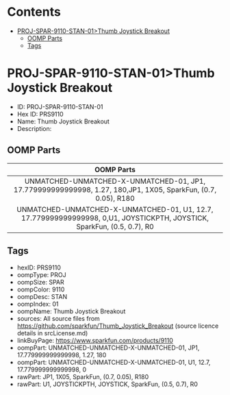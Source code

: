



Contents
========

* [PROJ-SPAR-9110-STAN-01>Thumb Joystick Breakout](#proj-spar-9110-stan-01thumb-joystick-breakout)
	* [OOMP Parts](#oomp-parts)
	* [Tags](#tags)

# PROJ-SPAR-9110-STAN-01>Thumb Joystick Breakout

- ID: PROJ-SPAR-9110-STAN-01
- Hex ID: PRS9110
- Name: Thumb Joystick Breakout
- Description: 

## OOMP Parts
  

|OOMP Parts|
| :---: |
|UNMATCHED-UNMATCHED-X-UNMATCHED-01, JP1, 17.779999999999998, 1.27, 180,JP1, 1X05, SparkFun, (0.7, 0.05), R180|
|UNMATCHED-UNMATCHED-X-UNMATCHED-01, U1, 12.7, 17.779999999999998, 0,U1, JOYSTICKPTH, JOYSTICK, SparkFun, (0.5, 0.7), R0|

## Tags

- hexID: PRS9110
- oompType: PROJ
- oompSize: SPAR
- oompColor: 9110
- oompDesc: STAN
- oompIndex: 01
- oompName: Thumb Joystick Breakout
- sources: All source files from https://github.com/sparkfun/Thumb_Joystick_Breakout (source licence details in srcLicense.md)
- linkBuyPage: https://www.sparkfun.com/products/9110
- oompPart: UNMATCHED-UNMATCHED-X-UNMATCHED-01, JP1, 17.779999999999998, 1.27, 180
- oompPart: UNMATCHED-UNMATCHED-X-UNMATCHED-01, U1, 12.7, 17.779999999999998, 0
- rawPart: JP1, 1X05, SparkFun, (0.7, 0.05), R180
- rawPart: U1, JOYSTICKPTH, JOYSTICK, SparkFun, (0.5, 0.7), R0
